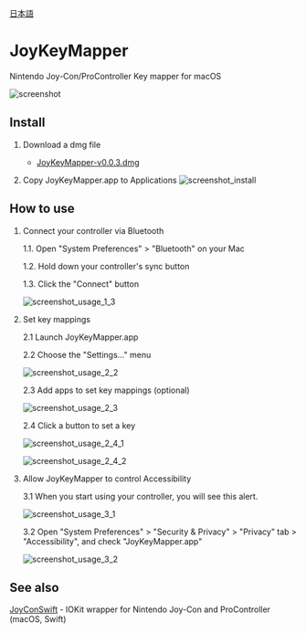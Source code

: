 [日本語](https://github.com/magicien/JoyKeyMapper/blob/master/lang/ja/README.md)

# JoyKeyMapper
Nintendo Joy-Con/ProController Key mapper for macOS

![screenshot](https://github.com/magicien/JoyKeyMapper/blob/master/resources/screenshot/screenshot_1.png)

## Install

1. Download a dmg file

    - [JoyKeyMapper-v0.0.3.dmg](https://github.com/magicien/JoyKeyMapper/releases/download/v0.0.3/JoyKeyMapper-v0.0.3.dmg)

2. Copy JoyKeyMapper.app to Applications
![screenshot_install](https://github.com/magicien/JoyKeyMapper/blob/master/resources/screenshot/screenshot_2.png)

## How to use

1. Connect your controller via Bluetooth

    1.1. Open "System Preferences" > "Bluetooth" on your Mac
    
    1.2. Hold down your controller's sync button
    
    1.3. Click the "Connect" button
    
    ![screenshot_usage_1_3](https://github.com/magicien/JoyKeyMapper/blob/master/resources/screenshot/screenshot_3.png)

2. Set key mappings

    2.1 Launch JoyKeyMapper.app
    
    2.2 Choose the "Settings..." menu

    ![screenshot_usage_2_2](https://github.com/magicien/JoyKeyMapper/blob/master/resources/screenshot/screenshot_4.png)    

    2.3 Add apps to set key mappings (optional)
    
    ![screenshot_usage_2_3](https://github.com/magicien/JoyKeyMapper/blob/master/resources/screenshot/screenshot_5.png)    
    
    2.4 Click a button to set a key
    
    ![screenshot_usage_2_4_1](https://github.com/magicien/JoyKeyMapper/blob/master/resources/screenshot/screenshot_6.png)

    ![screenshot_usage_2_4_2](https://github.com/magicien/JoyKeyMapper/blob/master/resources/screenshot/screenshot_7.png)

3. Allow JoyKeyMapper to control Accessibility

    3.1 When you start using your controller, you will see this alert.
    
    ![screenshot_usage_3_1](https://github.com/magicien/JoyKeyMapper/blob/master/resources/screenshot/screenshot_8.png)    
    
    3.2 Open "System Preferences" > "Security & Privacy" > "Privacy" tab > "Accessibility", and check "JoyKeyMapper.app"
    
    ![screenshot_usage_3_2](https://github.com/magicien/JoyKeyMapper/blob/master/resources/screenshot/screenshot_9.png)    

## See also

[JoyConSwift](https://github.com/magicien/JoyConSwift) - IOKit wrapper for Nintendo Joy-Con and ProController (macOS, Swift)
